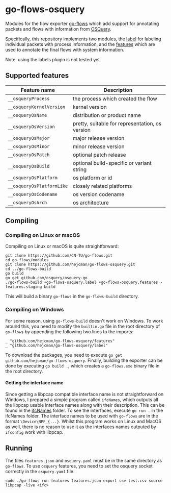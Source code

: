 # go-flows-osquery

Modules for the flow exporter [go-flows](https://github.com/CN-TU/go-flows) which add support
for annotating packets and flows with information from [OSQuery](https://www.osquery.io).

Specifically, this repository implements two modules, the [label](/label) for labeling individual
packets with process information, and the [features](/features) which are used to annotate the final flows
with system information.

Note: using the labels plugin is not tested yet.

## Supported features

| Feature name                | Description                                     |
|-----------------------------|-------------------------------------------------|
| ``__osqueryProcess``        | the process which created the flow              |
| ``__osqueryKernelVersion``  | kernel version                                  |
| ``__osqueryOsName``         | distribution or product name                    |
| ``__osqueryOsVersion``      | pretty, suitable for representation, os version |
| ``__osqueryOsMajor``        | major release version                           |
| ``__osqueryOsMinor``        | minor release version                           |
| ``__osqueryOsPatch``        | optional patch release                          |
| ``__osqueryOsBuild``        | optional build-specific or variant string       |
| ``__osqueryOsPlatform``     | os platform or id                               |
| ``__osqueryOsPlatformLike`` | closely related platforms                       |
| ``__osqueryOsCodename``     | os version codename                             |
| ``__osqueryOsArch``         | os architecture                                 |

## Compiling

### Compiling on Linux or macOS

Compiling on Linux or macOS is quite straightforward:

```shell
git clone https://github.com/CN-TU/go-flows.git
cd go-flows/modules
git clone https://github.com/hejcman/go-flows-osquery.git
cd ../go-flows-build
go build
go get github.com/osquery/osquery-go
./go-flows-build +go-flows-osquery.label +go-flows-osquery.features -features.staging build
```

This will build a binary `go-flows`  in the `go-flows-build` directory.

### Compiling on Windows

For some reason, using `go-flows-build` doesn't work on Windows. To work around this, you need to
modify the `builtin.go` file in the root directory of `go-flows` by appending the following two lines to the imports:

```
_ "github.com/hejcman/go-flows-osquery/features"
_ "github.com/hejcman/go-flows-osquery/label"
```

To download the packages, you need to execute `go get github.com/hejcman/go-flows-osquery`. Finally, building the
exporter can be done by executing `go build .`, which creates a `go-flows.exe` binary file in the root directory.

#### Getting the interface name

Since getting a libpcap compatible interface name is not straightforward on Windows, I prepared a simple program called
`ifcNames`, which outputs all the libpcap usable interface names along with their description. This can be found in the
[ifcNames](/docs/ifcNames) folder. To see the interfaces, execute `go run .` in the ifcNames folder. The interface names
to be used with `go-flows` are in the format `\Device\NPF_{...}`. Whilst this program works on Linux and MacOS as well,
there is no reason to use it as the interfaces names outputed by `ifconfig` work with libpcap.

## Running

The files `features.json` and `osquery.yaml` must be in the same directory as `go-flows`. To use `osquery` features, you
need to set the osquery socket correctly in the `osquery.yaml` file.

```shell
sudo ./go-flows run features features.json export csv test.csv source libpcap -live <ifc>
```

